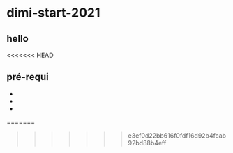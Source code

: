 # dimi-start-2021
## hello 
<<<<<<< HEAD
## pré-requi
-
-
-
=======
>>>>>>> e3ef0d22bb616f0fdf16d92b4fcab92bd88b4eff

